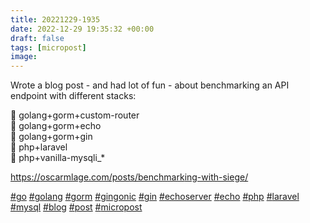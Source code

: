```yaml
---
title: 20221229-1935
date: 2022-12-29 19:35:32 +00:00
draft: false
tags: [micropost]
image:
---
```


<p>Wrote a blog post - and had lot of fun - about benchmarking an API endpoint with different stacks:</p><p>🔘 golang+gorm+custom-router<br />🔘 golang+gorm+echo<br />🔘 golang+gorm+gin<br />🔘 php+laravel<br />🔘 php+vanilla-mysqli_*</p><p><a href="https://oscarmlage.com/posts/benchmarking-with-siege/" target="_blank" rel="nofollow noopener noreferrer"><span class="invisible">https://</span><span class="ellipsis">oscarmlage.com/posts/benchmark</span><span class="invisible">ing-with-siege/</span></a></p><p><a href="https://mastodon.bofhers.es/tags/go" class="mention hashtag" rel="tag">#<span>go</span></a> <a href="https://mastodon.bofhers.es/tags/golang" class="mention hashtag" rel="tag">#<span>golang</span></a> <a href="https://mastodon.bofhers.es/tags/gorm" class="mention hashtag" rel="tag">#<span>gorm</span></a> <a href="https://mastodon.bofhers.es/tags/gingonic" class="mention hashtag" rel="tag">#<span>gingonic</span></a> <a href="https://mastodon.bofhers.es/tags/gin" class="mention hashtag" rel="tag">#<span>gin</span></a> <a href="https://mastodon.bofhers.es/tags/echoserver" class="mention hashtag" rel="tag">#<span>echoserver</span></a> <a href="https://mastodon.bofhers.es/tags/echo" class="mention hashtag" rel="tag">#<span>echo</span></a> <a href="https://mastodon.bofhers.es/tags/php" class="mention hashtag" rel="tag">#<span>php</span></a> <a href="https://mastodon.bofhers.es/tags/laravel" class="mention hashtag" rel="tag">#<span>laravel</span></a> <a href="https://mastodon.bofhers.es/tags/mysql" class="mention hashtag" rel="tag">#<span>mysql</span></a> <a href="https://mastodon.bofhers.es/tags/blog" class="mention hashtag" rel="tag">#<span>blog</span></a> <a href="https://mastodon.bofhers.es/tags/post" class="mention hashtag" rel="tag">#<span>post</span></a> <a href="https://mastodon.bofhers.es/tags/micropost" class="mention hashtag" rel="tag">#<span>micropost</span></a></p>


